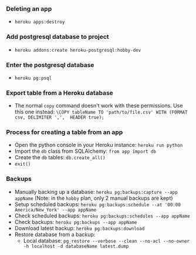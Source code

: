 ### Deleting an app
* `heroku apps:destroy`

### Add postgresql database to project
* `heroku addons:create heroku-postgresql:hobby-dev`

### Enter the postgresql database
* `heroku pg:psql`

### Export table from a Heroku database
* The normal `copy` command doesn't work with these permissions. Use this one instead: `\COPY tableName TO 'path/to/file.csv' WITH (FORMAT csv, DELIMITER ',',  HEADER true);`

### Process for creating a table from an app
* Open the python console in your Heroku instance: `heroku run python`
* Import the `db` class from SQLAlchemy: `from app import db`
* Create the `db` tables: `db.create_all()`
* `exit()`

### Backups
* Manually backing up a database: `heroku pg:backups:capture --app appName` (Note: in the `hobby` plan, only 2 manual backups are kept)
* Setup scheduled backups: `heroku pg:backups:schedule --at '00:00 America/New_York' --app appName`
* Check scheduled backups: `heroku pg:backups:schedules --app appName`
* Check backups: `heroku pg:backups --app appName`
* Download latest backup: `heroku pg:backups:download`
* Restore database from a backup:
  * Local database: `pg_restore --verbose --clean --no-acl --no-owner -h localhost -d databaseName latest.dump `
